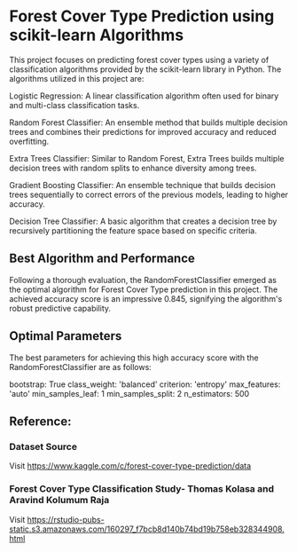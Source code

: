 # Forest Cover Type Prediction using scikit-learn Algorithms

This project focuses on predicting forest cover types using a variety of classification algorithms provided by the scikit-learn library in Python. The algorithms utilized in this project are:

Logistic Regression: A linear classification algorithm often used for binary and multi-class classification tasks.

Random Forest Classifier: An ensemble method that builds multiple decision trees and combines their predictions for improved accuracy and reduced overfitting.

Extra Trees Classifier: Similar to Random Forest, Extra Trees builds multiple decision trees with random splits to enhance diversity among trees.

Gradient Boosting Classifier: An ensemble technique that builds decision trees sequentially to correct errors of the previous models, leading to higher accuracy.

Decision Tree Classifier: A basic algorithm that creates a decision tree by recursively partitioning the feature space based on specific criteria.

## Best Algorithm and Performance
Following a thorough evaluation, the RandomForestClassifier emerged as the optimal algorithm for Forest Cover Type prediction in this project. The achieved accuracy score is an impressive 0.845, signifying the algorithm's robust predictive capability.

## Optimal Parameters
The best parameters for achieving this high accuracy score with the RandomForestClassifier are as follows:

bootstrap: True
class_weight: 'balanced'
criterion: 'entropy'
max_features: 'auto'
min_samples_leaf: 1
min_samples_split: 2
n_estimators: 500

## Reference:
### Dataset Source
Visit https://www.kaggle.com/c/forest-cover-type-prediction/data
### Forest Cover Type Classification Study- Thomas Kolasa and Aravind Kolumum Raja
Visit https://rstudio-pubs-static.s3.amazonaws.com/160297_f7bcb8d140b74bd19b758eb328344908.html
